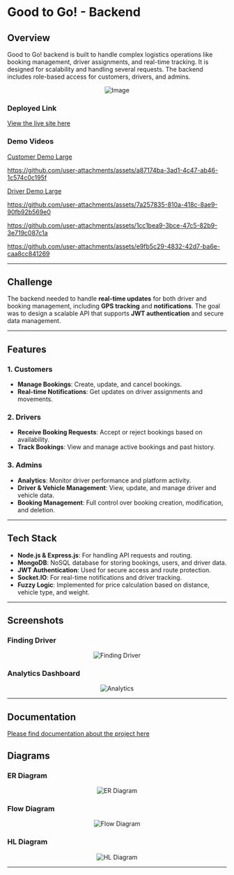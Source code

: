 # Good to Go! - Backend

## Overview

Good to Go! backend is built to handle complex logistics operations like booking management, driver assignments, and real-time tracking. It is designed for scalability and handling several requests. The backend includes role-based access for customers, drivers, and admins.

<p align="center">
  <img src="https://github.com/rishn/Good-To-Go/blob/main/public/background.png" alt="Image" />
</p>

### Deployed Link
[View the live site here](https://goodtogoapp.onrender.com)

### Demo Videos

[Customer Demo Large](https://drive.google.com/file/d/11eqpj6rgl38MQGEf4spjDuZQw_aRzokh/view?usp=sharing)

https://github.com/user-attachments/assets/a87174ba-3ad1-4c47-ab46-1c574c0c195f

[Driver Demo Large](https://drive.google.com/file/d/1Db3AQhoqDR3Q75bCgTLdi2UCpIOQ1waO/view?usp=sharing)

https://github.com/user-attachments/assets/7a257835-810a-418c-8ae9-90fb92b569e0

https://github.com/user-attachments/assets/1cc1bea9-3bce-47c5-82b9-3e719c087c1a

https://github.com/user-attachments/assets/e9fb5c29-4832-42d7-ba6e-caa8cc841269

---

## Challenge

The backend needed to handle **real-time updates** for both driver and booking management, including **GPS tracking** and **notifications**. The goal was to design a scalable API that supports **JWT authentication** and secure data management.

---

## Features

### 1. Customers
- **Manage Bookings**: Create, update, and cancel bookings.
- **Real-time Notifications**: Get updates on driver assignments and movements.

### 2. Drivers
- **Receive Booking Requests**: Accept or reject bookings based on availability.
- **Track Bookings**: View and manage active bookings and past history.

### 3. Admins
- **Analytics**: Monitor driver performance and platform activity.
- **Driver & Vehicle Management**: View, update, and manage driver and vehicle data.
- **Booking Management**: Full control over booking creation, modification, and deletion.

---

## Tech Stack

- **Node.js & Express.js**: For handling API requests and routing.
- **MongoDB**: NoSQL database for storing bookings, users, and driver data.
- **JWT Authentication**: Used for secure access and route protection.
- **Socket.IO**: For real-time notifications and driver tracking.
- **Fuzzy Logic**: Implemented for price calculation based on distance, vehicle type, and weight.

---

## Screenshots

### Finding Driver
<p align="center">
  <img src="https://github.com/rishn/Good-To-Go/blob/main/outputs/finding_driver.png" alt="Finding Driver" />
</p>

### Analytics Dashboard
<p align="center">
  <img src="https://github.com/rishn/Good-To-Go/blob/main/outputs/analytics.png" alt="Analytics" />
</p>

---

## Documentation
[Please find documentation about the project here](https://drive.google.com/file/d/1g1hRTB8srE38dhVV7SR0mOsBzyyiw6LT/view?usp=sharing)

## Diagrams

### ER Diagram
<p align="center">
  <img src="https://github.com/rishn/Good-To-Go/blob/main/diagrams/er_diagram.png" alt="ER Diagram" />
</p>

### Flow Diagram
<p align="center">
  <img src="https://github.com/rishn/Good-To-Go/blob/main/diagrams/flow_diagram.png" alt="Flow Diagram" />
</p>

### HL Diagram
<p align="center">
  <img src="https://github.com/rishn/Good-To-Go/blob/main/diagrams/hl_diagram.png" alt="HL Diagram" />
</p>


---
